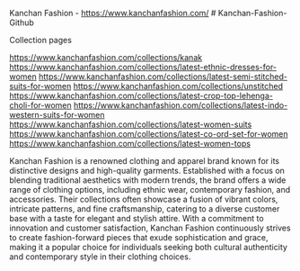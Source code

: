 Kanchan Fashion - https://www.kanchanfashion.com/ # Kanchan-Fashion-Github 

Collection pages

https://www.kanchanfashion.com/collections/kanak
https://www.kanchanfashion.com/collections/latest-ethnic-dresses-for-women
https://www.kanchanfashion.com/collections/latest-semi-stitched-suits-for-women
https://www.kanchanfashion.com/collections/unstitched
https://www.kanchanfashion.com/collections/latest-crop-top-lehenga-choli-for-women
https://www.kanchanfashion.com/collections/latest-indo-western-suits-for-women
https://www.kanchanfashion.com/collections/latest-women-suits
https://www.kanchanfashion.com/collections/latest-co-ord-set-for-women
https://www.kanchanfashion.com/collections/latest-women-tops

Kanchan Fashion is a renowned clothing and apparel brand known for its distinctive designs and high-quality garments. Established with a focus on blending traditional aesthetics with modern trends, the brand offers a wide range of clothing options, including ethnic wear, contemporary fashion, and accessories. Their collections often showcase a fusion of vibrant colors, intricate patterns, and fine craftsmanship, catering to a diverse customer base with a taste for elegant and stylish attire. With a commitment to innovation and customer satisfaction, Kanchan Fashion continuously strives to create fashion-forward pieces that exude sophistication and grace, making it a popular choice for individuals seeking both cultural authenticity and contemporary style in their clothing choices.
